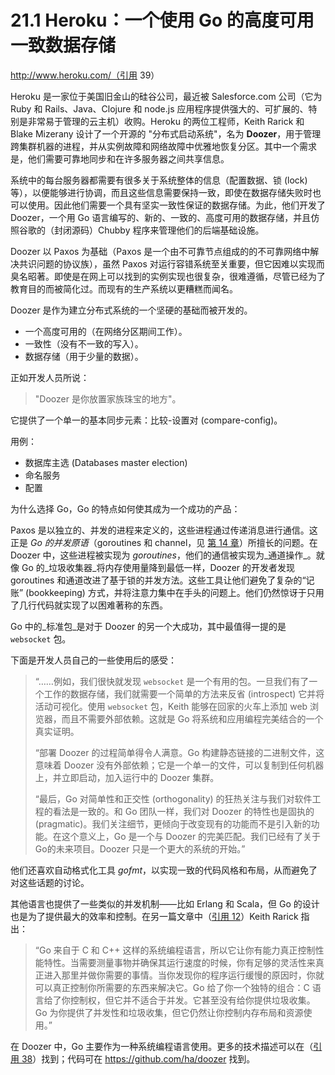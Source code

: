 # 21.1 Heroku：一个使用 Go 的高度可用一致数据存储

http://www.heroku.com/（引用 39）

Heroku 是一家位于美国旧金山的硅谷公司，最近被 Salesforce.com 公司（它为 Ruby 和 Rails、Java、Clojure 和 node.js 应用程序提供强大的、可扩展的、特别是非常易于管理的云主机）收购。Heroku 的两位工程师，Keith Rarick 和 Blake Mizerany 设计了一个开源的 "分布式启动系统"，名为 **Doozer**，用于管理跨集群机器的进程，并从实例故障和网络故障中优雅地恢复分区。其中一个需求是，他们需要可靠地同步和在许多服务器之间共享信息。

系统中的每台服务器都需要有很多关于系统整体的信息（配置数据、锁 (lock) 等），以便能够进行协调，而且这些信息需要保持一致，即使在数据存储失败时也可以使用。因此他们需要一个具有坚实一致性保证的数据存储。为此，他们开发了 Doozer，一个用 Go 语言编写的、新的、一致的、高度可用的数据存储，并且仿照谷歌的（封闭源码）Chubby 程序来管理他们的后端基础设施。

Doozer 以 Paxos 为基础（Paxos 是一个由不可靠节点组成的的不可靠网络中解决共识问题的协议族），虽然 Paxos 对运行容错系统至关重要，但它因难以实现而臭名昭著。即使是在网上可以找到的实例实现也很复杂，很难遵循，尽管已经为了教育目的而被简化过。而现有的生产系统以更糟糕而闻名。

Doozer 是作为建立分布式系统的一个坚硬的基础而被开发的。

* 一个高度可用的（在网络分区期间工作）。
* 一致性（没有不一致的写入）。
* 数据存储（用于少量的数据）。

正如开发人员所说：

> "Doozer 是你放置家族珠宝的地方"。

它提供了一个单一的基本同步元素：比较-设置对 (compare-config)。

用例：

* 数据库主选 (Databases master election)
* 命名服务
* 配置

为什么选择 Go，Go 的特点如何使其成为一个成功的产品：

Paxos 是以独立的、并发的进程来定义的，这些进程通过传递消息进行通信。这正是 _Go 的并发原语_（goroutines 和 channel，见 [第 14 章](14.0.md)）所擅长的问题。在 Doozer 中，这些进程被实现为 _goroutines_，他们的通信被实现为_通道操作_。就像 Go 的_垃圾收集器_将内存使用量降到最低一样，Doozer 的开发者发现 goroutines 和通道改进了基于锁的并发方法。这些工具让他们避免了复杂的“记账” (bookkeeping) 方式，并将注意力集中在手头的问题上。他们仍然惊讶于只用了几行代码就实现了以困难著称的东西。

Go 中的_标准包_是对于 Doozer 的另一个大成功，其中最值得一提的是 `websocket` 包。

下面是开发人员自己的一些使用后的感受：

> “……例如，我们很快就发现 `websocket` 是一个有用的包。一旦我们有了一个工作的数据存储，我们就需要一个简单的方法来反省 (introspect) 它并将活动可视化。使用 `websocket` 包，Keith 能够在回家的火车上添加 web 浏览器，而且不需要外部依赖。这就是 Go 将系统和应用编程完美结合的一个真实证明。
>
> “部署 Doozer 的过程简单得令人满意。Go 构建静态链接的二进制文件，这意味着 Doozer 没有外部依赖；它是一个单一的文件，可以复制到任何机器上，并立即启动，加入运行中的 Doozer 集群。
>
> “最后，Go 对简单性和正交性 (orthogonality) 的狂热关注与我们对软件工程的看法是一致的。和 Go 团队一样，我们对 Doozer 的特性也是固执的 (pragmatic)。我们关注细节，更倾向于改变现有的功能而不是引入新的功能。在这个意义上，Go 是一个与 Doozer 的完美匹配。我们已经有了关于 Go的未来项目。Doozer 只是一个更大的系统的开始。”

他们还喜欢自动格式化工具 _gofmt_，以实现一致的代码风格和布局，从而避免了对这些话题的讨论。

其他语言也提供了一些类似的并发机制——比如 Erlang 和 Scala，但 Go 的设计也是为了提供最大的效率和控制。在另一篇文章中（[引用 12](21.1.md)）Keith Rarick 指出：

> “Go 来自于 C 和 C++ 这样的系统编程语言，所以它让你有能力真正控制性能特性。当需要测量事物并确保其运行速度的时候，你有足够的灵活性来真正进入那里并做你需要的事情。当你发现你的程序运行缓慢的原因时，你就可以真正控制你所需要的东西来解决它。Go 给了你一个独特的组合：C 语言给了你控制权，但它并不适合于并发。它甚至没有给你提供垃圾收集。Go 为你提供了并发性和垃圾收集，但它仍然让你控制内存布局和资源使用。”

在 Doozer 中，Go 主要作为一种系统编程语言使用。更多的技术描述可以在（[引用 38](21.1.md)）找到；代码可在 https://github.com/ha/doozer 找到。
